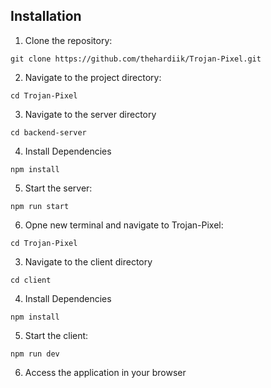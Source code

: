 
## Installation

1. Clone the repository:

```
git clone https://github.com/thehardiik/Trojan-Pixel.git
```

2. Navigate to the project directory:

```
cd Trojan-Pixel
```

3. Navigate to the server directory

```
cd backend-server
```

4. Install Dependencies

```
npm install
```

5. Start the server:

```
npm run start
```

6. Opne new terminal and navigate to Trojan-Pixel:

```
cd Trojan-Pixel
```

3. Navigate to the client directory

```
cd client
```

4. Install Dependencies

```
npm install
```

5. Start the client:

```
npm run dev
```

6. Access the application in your browser 

